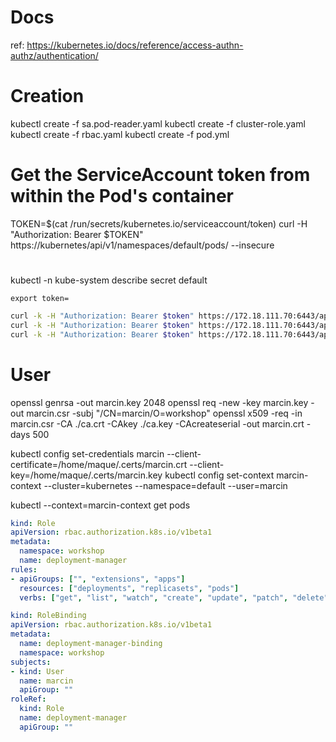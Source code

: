 # Docs
ref: https://kubernetes.io/docs/reference/access-authn-authz/authentication/

# Creation

kubectl create -f sa.pod-reader.yaml
kubectl create -f cluster-role.yaml
kubectl create -f rbac.yaml
kubectl create -f pod.yml

# Get the ServiceAccount token from within the Pod's container
TOKEN=$(cat /run/secrets/kubernetes.io/serviceaccount/token)
curl -H "Authorization: Bearer $TOKEN" https://kubernetes/api/v1/namespaces/default/pods/ --insecure
#

kubectl -n kube-system describe secret default

`export token=`

```sh
curl -k -H "Authorization: Bearer $token" https://172.18.111.70:6443/api
curl -k -H "Authorization: Bearer $token" https://172.18.111.70:6443/api/v1
curl -k -H "Authorization: Bearer $token" https://172.18.111.70:6443/api/v1/namespaces/default/pods
```


# User

openssl genrsa -out marcin.key 2048
openssl req -new -key marcin.key -out marcin.csr -subj "/CN=marcin/O=workshop"
openssl x509 -req -in marcin.csr -CA ./ca.crt -CAkey ./ca.key -CAcreateserial -out marcin.crt -days 500


kubectl config set-credentials marcin --client-certificate=/home/maque/.certs/marcin.crt  --client-key=/home/maque/.certs/marcin.key
kubectl config set-context marcin-context --cluster=kubernetes --namespace=default --user=marcin

kubectl --context=marcin-context get pods


```yaml
kind: Role
apiVersion: rbac.authorization.k8s.io/v1beta1
metadata:
  namespace: workshop
  name: deployment-manager
rules:
- apiGroups: ["", "extensions", "apps"]
  resources: ["deployments", "replicasets", "pods"]
  verbs: ["get", "list", "watch", "create", "update", "patch", "delete"] # You can also use ["*"]
```

```yaml
kind: RoleBinding
apiVersion: rbac.authorization.k8s.io/v1beta1
metadata:
  name: deployment-manager-binding
  namespace: workshop
subjects:
- kind: User
  name: marcin
  apiGroup: ""
roleRef:
  kind: Role
  name: deployment-manager
  apiGroup: ""
```

